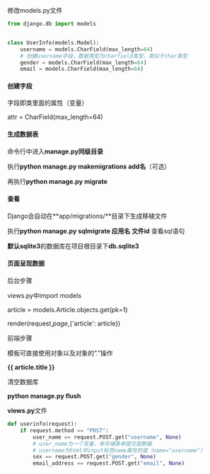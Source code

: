 修改models.py文件

```python
from django.db import models


class UserInfo(models.Model):
    username = models.CharField(max_length=64)
    # 创建username字段，数据类型为charfield类型，类似于char类型
    gender = models.CharField(max_length=64)
    email = models.CharField(max_length=64)

```

#### 创建字段

字段即类里面的属性（变量）

attr = CharField(max_length=64)

#### 生成数据表

命令行中进入**manage.py同级目录**

执行**python manage.py makemigrations add名**（可选）

再执行**python manage.py migrate**

#### 查看

Django会自动在**app/migrations/**目录下生成移植文件

执行**python manage.py sqlmigrate 应用名 文件id** 查看sql语句

**默认sqlite3**的数据库在项目根目录下**db.sqlite3**

#### 页面呈现数据

后台步骤

views.py中import models

article = models.Article.objects.get(pk=1)

render(request,*page*,{'article': article})

前端步骤

模板可直接使用对象以及对象的“.”操作

**{{ article.title }}**

清空数据库

**python manage.py flush**

**views.py**文件

```python
def userinfo(request):
    if request.method == "POST":
        user_name == request.POST.get("username", None)
        # user_name为一个变量，来存储表单提交是数据
        # username为html中input标签name属性的值（name="username"）
        sex == request.POST.get("gender", None)
        email_address == request.POST.get("email", None)
```

